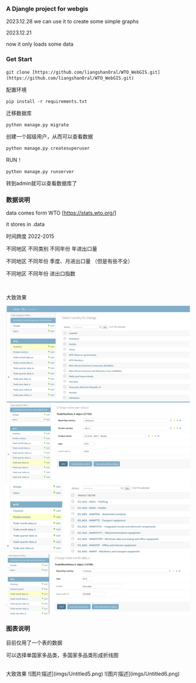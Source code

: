 ### A Djangle project for webgis 
2023.12.28
we can use it to create some simple graphs


2023.12.21

now it only loads some data


### Get Start
```
git clone [https://github.com/liangshanOral/WTO_WebGIS.git](https://github.com/liangshanOral/WTO_WebGIS.git)
```
配置环境
```
pip install -r requirements.txt
```
迁移数据库
```
python manage.py migrate
```
创建一个超级用户，从而可以查看数据
```
python manage.py createsuperuser
```
RUN！
```
python manage.py runserver
```
转到admin就可以查看数据库了


### 数据说明
data comes form WTO [https://stats.wto.org/]

it stores in .data

时间跨度 2022-2015

不同地区 不同类别 不同年份 年进出口量

不同地区 不同年份 季度、月进出口量 （但是有些不全）

不同地区 不同年份 进出口指数

<br>

大致效果

![图片描述](imgs/Untitled1.png)
![图片描述](imgs/Untitled2.png)
![图片描述](imgs/Untitled3.png)
![图片描述](imgs/Untitled4.png)

### 图表说明
目前仅用了一个表的数据

可以选择单国家多品类，多国家多品类形成折线图

<br>
大致效果
![图片描述](imgs/Untitled5.png)
![图片描述](imgs/Untitled6.png)
